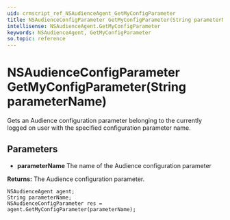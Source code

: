 ```yaml
---
uid: crmscript_ref_NSAudienceAgent_GetMyConfigParameter
title: NSAudienceConfigParameter GetMyConfigParameter(String parameterName)
intellisense: NSAudienceAgent.GetMyConfigParameter
keywords: NSAudienceAgent, GetMyConfigParameter
so.topic: reference
---
```


# NSAudienceConfigParameter GetMyConfigParameter(String parameterName)

Gets an Audience configuration parameter belonging to the currently logged on user with the specified configuration parameter name.

## Parameters

* **parameterName** The name of the Audience configuration parameter

**Returns:** The Audience configuration parameter.

```crmscript
NSAudienceAgent agent;
String parameterName;
NSAudienceConfigParameter res = agent.GetMyConfigParameter(parameterName);
```

